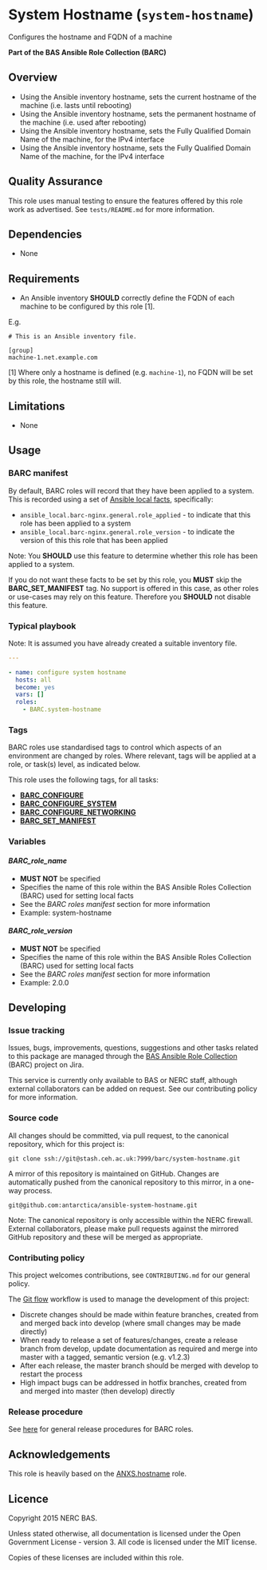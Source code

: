 # System Hostname (`system-hostname`)

Configures the hostname and FQDN of a machine

**Part of the BAS Ansible Role Collection (BARC)**

## Overview

* Using the Ansible inventory hostname, sets the current hostname of the machine (i.e. lasts until rebooting)
* Using the Ansible inventory hostname, sets the permanent hostname of the machine (i.e. used after rebooting)
* Using the Ansible inventory hostname, sets the Fully Qualified Domain Name of the machine, for the IPv4 interface
* Using the Ansible inventory hostname, sets the Fully Qualified Domain Name of the machine, for the IPv4 interface

## Quality Assurance

This role uses manual testing to ensure the features offered by this role work as advertised. 
See `tests/README.md` for more information.

## Dependencies

* None

## Requirements

* An Ansible inventory **SHOULD** correctly define the FQDN of each machine to be configured by this role [1].

E.g.

```
# This is an Ansible inventory file.

[group]
machine-1.net.example.com
```

[1] Where only a hostname is defined (e.g. `machine-1`), no FQDN will be set by this role, the hostname still will.

## Limitations

* None

## Usage

### BARC manifest

By default, BARC roles will record that they have been applied to a system. This is recorded using a set of 
[Ansible local facts](http://docs.ansible.com/ansible/playbooks_variables.html#local-facts-facts-d), specifically:

* `ansible_local.barc-nginx.general.role_applied` - to indicate that this role has been applied to a system
* `ansible_local.barc-nginx.general.role_version` - to indicate the version of this this role that has been applied

Note: You **SHOULD** use this feature to determine whether this role has been applied to a system.

If you do not want these facts to be set by this role, you **MUST** skip the **BARC_SET_MANIFEST** tag. No support is 
offered in this case, as other roles or use-cases may rely on this feature. Therefore you **SHOULD** not disable this
feature.

### Typical playbook

Note: It is assumed you have already created a suitable inventory file.

```yaml
---

- name: configure system hostname
  hosts: all
  become: yes
  vars: []
  roles:
    - BARC.system-hostname
```

### Tags

BARC roles use standardised tags to control which aspects of an environment are changed by roles. Where relevant, tags
will be applied at a role, or task(s) level, as indicated below.

This role uses the following tags, for all tasks:

* [**BARC_CONFIGURE**](https://antarctica.hackpad.com/BARC-Standardised-Tags-AviQxxiBa3y#:h=BARC_CONFIGURE)
* [**BARC_CONFIGURE_SYSTEM**](https://antarctica.hackpad.com/BARC-Standardised-Tags-AviQxxiBa3y#:h=BARC_CONFIGURE_SYSTEM)
* [**BARC_CONFIGURE_NETWORKING**](https://antarctica.hackpad.com/BARC-Standardised-Tags-AviQxxiBa3y#:h=BARC_CONFIGURE_NETWORK)
* [**BARC_SET_MANIFEST**](https://antarctica.hackpad.com/BARC-Standardised-Tags-AviQxxiBa3y#:h=BARC_SET_MANIFEST)

### Variables

#### *BARC_role_name*

* **MUST NOT** be specified
* Specifies the name of this role within the BAS Ansible Roles Collection (BARC) used for setting local facts
* See the *BARC roles manifest* section for more information
* Example: system-hostname

#### *BARC_role_version*

* **MUST NOT** be specified
* Specifies the name of this role within the BAS Ansible Roles Collection (BARC) used for setting local facts
* See the *BARC roles manifest* section for more information
* Example: 2.0.0

## Developing

### Issue tracking

Issues, bugs, improvements, questions, suggestions and other tasks related to this package are managed through the 
[BAS Ansible Role Collection](https://jira.ceh.ac.uk/projects/BARC) (BARC) project on Jira.

This service is currently only available to BAS or NERC staff, although external collaborators can be added on request.
See our contributing policy for more information.

### Source code

All changes should be committed, via pull request, to the canonical repository, which for this project is:

`git clone ssh://git@stash.ceh.ac.uk:7999/barc/system-hostname.git`

A mirror of this repository is maintained on GitHub. Changes are automatically pushed from the canonical repository to
this mirror, in a one-way process.

`git@github.com:antarctica/ansible-system-hostname.git`

Note: The canonical repository is only accessible within the NERC firewall. External collaborators, please make pull 
requests against the mirrored GitHub repository and these will be merged as appropriate.

### Contributing policy

This project welcomes contributions, see `CONTRIBUTING.md` for our general policy.

The [Git flow](https://www.atlassian.com/git/tutorials/comparing-workflows/gitflow-workflow/) 
workflow is used to manage the development of this project:

* Discrete changes should be made within feature branches, created from and merged back into develop 
(where small changes may be made directly)
* When ready to release a set of features/changes, create a release branch from develop, update documentation as 
required and merge into master with a tagged, semantic version (e.g. v1.2.3)
* After each release, the master branch should be merged with develop to restart the process
* High impact bugs can be addressed in hotfix branches, created from and merged into master (then develop) directly

### Release procedure

See [here](https://antarctica.hackpad.com/BARC-Overview-and-Policies-SzcHzHvitkt#:h=Release-procedures) for general 
release procedures for BARC roles.

## Acknowledgements

This role is heavily based on the [ANXS.hostname](https://github.com/ANXS/hostname) role.

## Licence

Copyright 2015 NERC BAS.

Unless stated otherwise, all documentation is licensed under the Open Government License - version 3. All code is
licensed under the MIT license.

Copies of these licenses are included within this role.
